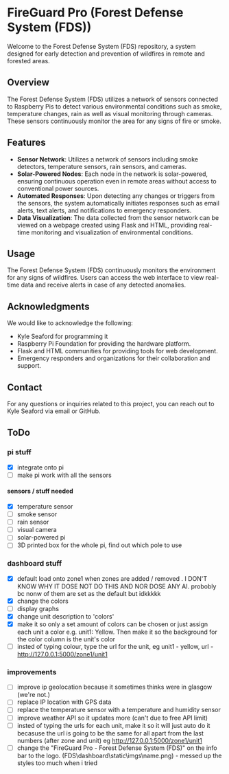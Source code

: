 # FireGuard Pro (Forest Defense System (FDS))
Welcome to the Forest Defense System (FDS) repository, a system designed for early detection and prevention of wildfires in remote and forested areas.

## Overview

The Forest Defense System (FDS) utilizes a network of sensors connected to Raspberry Pis to detect various environmental conditions such as smoke, temperature changes, rain as well as visual monitoring through cameras. These sensors continuously monitor the area for any signs of fire or smoke.

## Features

- **Sensor Network**: Utilizes a network of sensors including smoke detectors, temperature sensors, rain sensors, and cameras.
- **Solar-Powered Nodes**: Each node in the network is solar-powered, ensuring continuous operation even in remote areas without access to conventional power sources.
- **Automated Responses**: Upon detecting any changes or triggers from the sensors, the system automatically initiates responses such as email alerts, text alerts, and notifications to emergency responders.
- **Data Visualization**: The data collected from the sensor network can be viewed on a webpage created using Flask and HTML, providing real-time monitoring and visualization of environmental conditions.

## Usage

The Forest Defense System (FDS) continuously monitors the environment for any signs of wildfires. Users can access the web interface to view real-time data and receive alerts in case of any detected anomalies.

## Acknowledgments

We would like to acknowledge the following:

- Kyle Seaford for programming it
- Raspberry Pi Foundation for providing the hardware platform.
- Flask and HTML communities for providing tools for web development.
- Emergency responders and organizations for their collaboration and support.

## Contact

For any questions or inquiries related to this project, you can reach out to Kyle Seaford via email or GitHub.

## ToDo

### pi stuff 
- [x] integrate onto pi
- [ ] make pi work with all the sensors

#### sensors / stuff needed 
- [x] temperature sensor
- [ ] smoke sensor
- [ ] rain sensor
- [ ] visual camera
- [ ] solar-powered pi
- [ ] 3D printed box for the whole pi, find out which pole to use

### dashboard stuff
- [x] default load onto zone1 when zones are added / removed .  I DON'T KNOW WHY IT DOSE NOT DO THIS AND NOR DOSE ANY AI. probobly bc nonw of them are set as the default but idkkkkk
- [x] change the colors 
- [ ] display graphs 
- [x] change unit description to 'colors'
- [x] make it so only a set amount of colors can be chosen or just assign each unit a color e.g. unit1: Yellow. Then make it so the background for the color column is the unit's color 
- [ ] insted of typing colour, type the url for the unit, eg unit1 - yellow, url - http://127.0.0.1:5000/zone1/unit1

### improvements 
- [ ] improve ip geolocation because it sometimes thinks were in glasgow (we're not.)
- [ ] replace IP location with GPS data
- [ ] replace the temperature sensor with a temperature and humidity sensor
- [ ] improve weather API so it updates more (can't due to free API limit)
- [ ] insted of typing the urls for each unit, make it so it will just auto do it becasuse the url is going to be the same for all apart from the last numbers (after zone and unit) eg http://127.0.0.1:5000/zone1/unit1
- [ ] change the "FireGuard Pro - Forest Defense System (FDS)" on the info bar to the logo. (FDS\dashboard\static\imgs\name.png) - messed up the styles too much when i tried 
